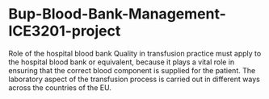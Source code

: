 # Bup-Blood-Bank-Management-ICE3201-project
Role of the hospital blood bank Quality in transfusion practice must apply to the hospital blood bank or equivalent, because it plays a vital role in ensuring that the correct blood component is supplied for the patient. The laboratory aspect of the transfusion process is carried out in different ways across the countries of the EU.
